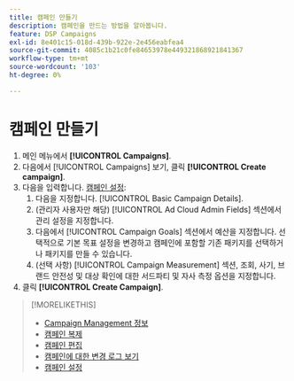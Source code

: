 ```yaml
---
title: 캠페인 만들기
description: 캠페인을 만드는 방법을 알아봅니다.
feature: DSP Campaigns
exl-id: 8e401c15-018d-439b-922e-2e456eabfea4
source-git-commit: 4085c1b21c0fe84653978e449321868921841367
workflow-type: tm+mt
source-wordcount: '103'
ht-degree: 0%

---
```


# 캠페인 만들기

1. 메인 메뉴에서 **[!UICONTROL Campaigns]**.
1. 다음에서 [!UICONTROL Campaigns] 보기, 클릭 **[!UICONTROL Create campaign]**.
1. 다음을 입력합니다. [캠페인 설정](campaign-settings.md):
   1. 다음을 지정합니다. [!UICONTROL Basic Campaign Details].
   1. (관리자 사용자만 해당) [!UICONTROL Ad Cloud Admin Fields] 섹션에서 관리 설정을 지정합니다.
   1. 다음에서 [!UICONTROL Campaign Goals] 섹션에서 예산을 지정합니다. 선택적으로 기본 목표 설정을 변경하고 캠페인에 포함할 기존 패키지를 선택하거나 패키지를 만들 수 있습니다.
   1. (선택 사항) [!UICONTROL Campaign Measurement] 섹션, 조회, 사기, 브랜드 안전성 및 대상 확인에 대한 서드파티 및 자사 측정 옵션을 지정합니다.
1. 클릭 **[!UICONTROL Create Campaign]**.

>[!MORELIKETHIS]
>
>* [Campaign Management 정보](campaign-about.md)
>* [캠페인 복제](campaign-duplicate.md)
>* [캠페인 편집](campaign-edit.md)
>* [캠페인에 대한 변경 로그 보기](campaign-change-log.md)
>* [캠페인 설정](campaign-settings.md)

